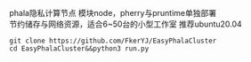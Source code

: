 phala隐私计算节点 模块node，pherry与pruntime单独部署<br>
节约储存与网络资源，适合6~50台的小型工作室
推荐ubuntu20.04
``` 
git clone https://github.com/FkerYJ/EasyPhalaCluster
cd EasyPhalaCluster&&python3 run.py
``` 
